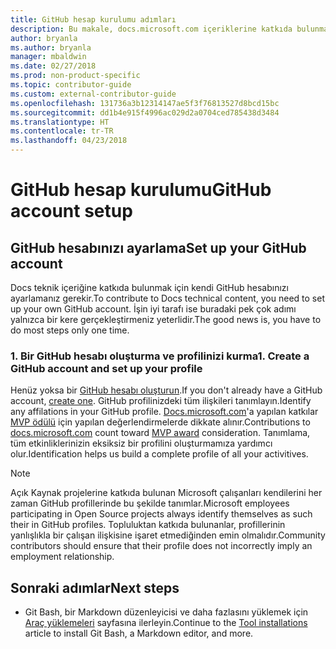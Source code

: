 ```yaml
---
title: GitHub hesap kurulumu adımları
description: Bu makale, docs.microsoft.com içeriklerine katkıda bulunmak için gereken GitHub hesaplarını ayarlama işleminde size yol gösterir.
author: bryanla
ms.author: bryanla
manager: mbaldwin
ms.date: 02/27/2018
ms.prod: non-product-specific
ms.topic: contributor-guide
ms.custom: external-contributor-guide
ms.openlocfilehash: 131736a3b12314147ae5f3f76813527d8bcd15bc
ms.sourcegitcommit: dd1b4e915f4996ac029d2a0704ced785438d3484
ms.translationtype: HT
ms.contentlocale: tr-TR
ms.lasthandoff: 04/23/2018
---
```

# <a name="github-account-setup"></a><span data-ttu-id="c0e00-103">GitHub hesap kurulumu</span><span class="sxs-lookup"><span data-stu-id="c0e00-103">GitHub account setup</span></span>

## <a name="set-up-your-github-account"></a><span data-ttu-id="c0e00-104">GitHub hesabınızı ayarlama</span><span class="sxs-lookup"><span data-stu-id="c0e00-104">Set up your GitHub account</span></span>

<span data-ttu-id="c0e00-105">Docs teknik içeriğine katkıda bulunmak için kendi GitHub hesabınızı ayarlamanız gerekir.</span><span class="sxs-lookup"><span data-stu-id="c0e00-105">To contribute to Docs technical content, you need to set up your own GitHub account.</span></span> <span data-ttu-id="c0e00-106">İşin iyi tarafı ise buradaki pek çok adımı yalnızca bir kere gerçekleştirmeniz yeterlidir.</span><span class="sxs-lookup"><span data-stu-id="c0e00-106">The good news is, you have to do most steps only one time.</span></span>

### <a name="1-create-a-github-account-and-set-up-your-profile"></a><span data-ttu-id="c0e00-107">1. Bir GitHub hesabı oluşturma ve profilinizi kurma</span><span class="sxs-lookup"><span data-stu-id="c0e00-107">1. Create a GitHub account and set up your profile</span></span>

<span data-ttu-id="c0e00-108">Henüz yoksa bir [GitHub hesabı oluşturun](https://github.com/join).</span><span class="sxs-lookup"><span data-stu-id="c0e00-108">If you don't already have a GitHub account, [create one](https://github.com/join).</span></span> <span data-ttu-id="c0e00-109">GitHub profilinizdeki tüm ilişkileri tanımlayın.</span><span class="sxs-lookup"><span data-stu-id="c0e00-109">Identify any affilations in your GitHub profile.</span></span> <span data-ttu-id="c0e00-110">[Docs.microsoft.com](https://docs.microsoft.com)'a yapılan katkılar [MVP ödülü](https://mvp.microsoft.com) için yapılan değerlendirmelerde dikkate alınır.</span><span class="sxs-lookup"><span data-stu-id="c0e00-110">Contributions to [docs.microsoft.com](https://docs.microsoft.com) count toward [MVP award](https://mvp.microsoft.com) consideration.</span></span> <span data-ttu-id="c0e00-111">Tanımlama, tüm etkinliklerinizin eksiksiz bir profilini oluşturmamıza yardımcı olur.</span><span class="sxs-lookup"><span data-stu-id="c0e00-111">Identification helps us build a complete profile of all your activitives.</span></span>

>[!NOTE]
> <span data-ttu-id="c0e00-112">Açık Kaynak projelerine katkıda bulunan Microsoft çalışanları kendilerini her zaman GitHub profillerinde bu şekilde tanımlar.</span><span class="sxs-lookup"><span data-stu-id="c0e00-112">Microsoft employees participating in Open Source projects always identify themselves as such their in GitHub profiles.</span></span> <span data-ttu-id="c0e00-113">Topluluktan katkıda bulunanlar, profillerinin yanlışlıkla bir çalışan ilişkisine işaret etmediğinden emin olmalıdır.</span><span class="sxs-lookup"><span data-stu-id="c0e00-113">Community contributors should ensure that their profile does not incorrectly imply an employment relationship.</span></span>

## <a name="next-steps"></a><span data-ttu-id="c0e00-114">Sonraki adımlar</span><span class="sxs-lookup"><span data-stu-id="c0e00-114">Next steps</span></span>

* <span data-ttu-id="c0e00-115">Git Bash, bir Markdown düzenleyicisi ve daha fazlasını yüklemek için [Araç yüklemeleri](get-started-setup-tools.md) sayfasına ilerleyin.</span><span class="sxs-lookup"><span data-stu-id="c0e00-115">Continue to the [Tool installations](get-started-setup-tools.md) article to install Git Bash, a Markdown editor, and more.</span></span>
